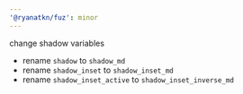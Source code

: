 ```yaml
---
'@ryanatkn/fuz': minor
---
```


change shadow variables

- rename `shadow` to `shadow_md`
- rename `shadow_inset` to `shadow_inset_md`
- rename `shadow_inset_active` to `shadow_inset_inverse_md`
